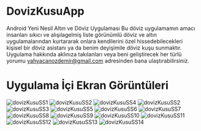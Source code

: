 # DovizKusuApp
Android Yeni Nesil Altın ve Döviz Uygulaması
Bu döviz uygulamamın amacı insanları sıkıcı ve alışılagelmiş liste görünümlü döviz ve altın uygulamalarından kurtararak onlara kendilerini özel hissedebilecekleri kişisel bir döviz asistanı ya da benim deyişimile döviz kuşu sunmaktır. Uygulama hakkında aklınıza takılanları veya beni geliştirecek her türlü yorumu yahyacanozdemir@gmail.com adresinden bana ulaştırabilirsiniz. 

# Uygulama İçi Ekran Görüntüleri
![dovizKusuSS1](https://user-images.githubusercontent.com/43846778/79691366-bea5ca00-8267-11ea-8e02-0095b36cb5ee.png)
![dovizKusuSS2](https://user-images.githubusercontent.com/43846778/79691369-c2d1e780-8267-11ea-966d-c88074a69abc.png)
![dovizKusuSS4](https://user-images.githubusercontent.com/43846778/79691373-c8c7c880-8267-11ea-98d2-84a5ddac074e.png)
![dovizKusuSS2](https://user-images.githubusercontent.com/43846778/79691369-c2d1e780-8267-11ea-966d-c88074a69abc.png)
![dovizKusuSS3](https://user-images.githubusercontent.com/43846778/79691371-c5ccd800-8267-11ea-9788-53cf4fa4c94f.png)
![dovizKusuSS5](https://user-images.githubusercontent.com/43846778/79691693-bd759c80-8269-11ea-95ab-108f4ec56c8d.png)
![dovizKusuSS6](https://user-images.githubusercontent.com/43846778/79691378-cc5b4f80-8267-11ea-9bcb-a5556822bdcd.png)
![dovizKusuSS7](https://user-images.githubusercontent.com/43846778/79691380-cebda980-8267-11ea-9f9f-1884945f6669.png)
![dovizKusuSS8](https://user-images.githubusercontent.com/43846778/79691382-d1b89a00-8267-11ea-9218-51c6a983774d.png)
![dovizKusuSS9](https://user-images.githubusercontent.com/43846778/79691383-d4b38a80-8267-11ea-83a6-d96c3ee910a5.png)
![dovizKusuSS10](https://user-images.githubusercontent.com/43846778/79691385-d715e480-8267-11ea-9897-6ac429511d4b.png)
![dovizKusuSS11](https://user-images.githubusercontent.com/43846778/79691387-d8dfa800-8267-11ea-80eb-b92ac124682d.png)
![dovizKusuSS12](https://user-images.githubusercontent.com/43846778/79691388-da10d500-8267-11ea-8ff2-8a50e55c484a.png)
![dovizKusuSS13](https://user-images.githubusercontent.com/43846778/79691390-dd0bc580-8267-11ea-8bc2-a5d0e024b7fc.png)
![dovizKusuSS14](https://user-images.githubusercontent.com/43846778/79691392-e09f4c80-8267-11ea-9952-16a28d6b196b.png)
